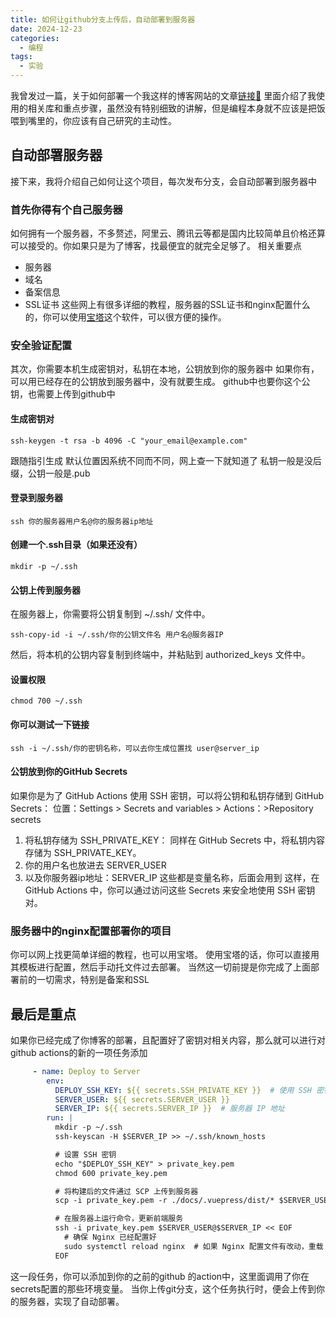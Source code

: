```yaml
---
title: 如何让github分支上传后，自动部署到服务器
date: 2024-12-23
categories:
  - 编程
tags:
  - 实验
---
```


我曾发过一篇，关于如何部署一个我这样的博客网站的文章[链接🔗](./静态网站部署.md)
里面介绍了我使用的相关库和重点步骤，虽然没有特别细致的讲解，但是编程本身就不应该是把饭喂到嘴里的，你应该有自己研究的主动性。

## 自动部署服务器
接下来，我将介绍自己如何让这个项目，每次发布分支，会自动部署到服务器中

### 首先你得有个自己服务器
 如何拥有一个服务器，不多赘述，阿里云、腾讯云等都是国内比较简单且价格还算可以接受的。你如果只是为了博客，找最便宜的就完全足够了。
 相关重要点
 - 服务器
 - 域名
 - 备案信息
 - SSL证书
这些网上有很多详细的教程，服务器的SSL证书和nginx配置什么的，你可以使用[宝塔](https://www.bt.cn/new/index.html)这个软件，可以很方便的操作。

### 安全验证配置
其次，你需要本机生成密钥对，私钥在本地，公钥放到你的服务器中
如果你有，可以用已经存在的公钥放到服务器中，没有就要生成。
github中也要你这个公钥，也需要上传到github中

#### 生成密钥对
```
ssh-keygen -t rsa -b 4096 -C "your_email@example.com"
```
跟随指引生成 默认位置因系统不同而不同，网上查一下就知道了
私钥一般是没后缀，公钥一般是.pub
#### 登录到服务器

```
ssh 你的服务器用户名@你的服务器ip地址
```
#### 创建一个.ssh目录（如果还没有）
```
mkdir -p ~/.ssh
```
#### 公钥上传到服务器
在服务器上，你需要将公钥复制到 ~/.ssh/ 文件中。
```
ssh-copy-id -i ~/.ssh/你的公钥文件名 用户名@服务器IP

```
然后，将本机的公钥内容复制到终端中，并粘贴到 authorized_keys 文件中。
#### 设置权限
```
chmod 700 ~/.ssh
```
#### 你可以测试一下链接
```
ssh -i ~/.ssh/你的密钥名称，可以去你生成位置找 user@server_ip

```
#### 公钥放到你的GitHub Secrets
如果你是为了 GitHub Actions 使用 SSH 密钥，可以将公钥和私钥存储到 GitHub Secrets：
位置：Settings > Secrets and variables > Actions：>Repository secrets
1. 将私钥存储为 SSH_PRIVATE_KEY： 同样在 GitHub Secrets 中，将私钥内容存储为 SSH_PRIVATE_KEY。
2. 你的用户名也放进去 SERVER_USER
3. 以及你服务器ip地址：SERVER_IP
这些都是变量名称，后面会用到
这样，在 GitHub Actions 中，你可以通过访问这些 Secrets 来安全地使用 SSH 密钥对。

### 服务器中的nginx配置部署你的项目
你可以网上找更简单详细的教程，也可以用宝塔。
使用宝塔的话，你可以直接用其模板进行配置，然后手动托文件过去部署。
当然这一切前提是你完成了上面部署前的一切需求，特别是备案和SSL

## 最后是重点
如果你已经完成了你博客的部署，且配置好了密钥对相关内容，那么就可以进行对github actions的新的一项任务添加
```yaml
     - name: Deploy to Server
        env:
          DEPLOY_SSH_KEY: ${{ secrets.SSH_PRIVATE_KEY }}  # 使用 SSH 密钥进行安全连接
          SERVER_USER: ${{ secrets.SERVER_USER }}
          SERVER_IP: ${{ secrets.SERVER_IP }}  # 服务器 IP 地址
        run: |
          mkdir -p ~/.ssh
          ssh-keyscan -H $SERVER_IP >> ~/.ssh/known_hosts

          # 设置 SSH 密钥
          echo "$DEPLOY_SSH_KEY" > private_key.pem
          chmod 600 private_key.pem

          # 将构建后的文件通过 SCP 上传到服务器
          scp -i private_key.pem -r ./docs/.vuepress/dist/* $SERVER_USER@$SERVER_IP:/www/wwwroot/inksnowhl.cn  # 假设构建输出目录为 ./dist

          # 在服务器上运行命令，更新前端服务
          ssh -i private_key.pem $SERVER_USER@$SERVER_IP << EOF
            # 确保 Nginx 已经配置好
            sudo systemctl reload nginx  # 如果 Nginx 配置文件有改动，重载 Nginx
          EOF

```
这一段任务，你可以添加到你的之前的github 的action中，这里面调用了你在secrets配置的那些环境变量。
当你上传git分支，这个任务执行时，便会上传到你的服务器，实现了自动部署。
